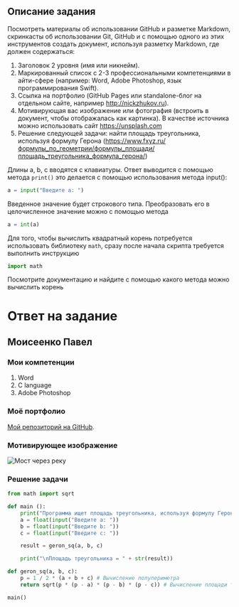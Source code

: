 ## Описание задания 

Посмотреть материалы об использовании GitHub и разметке Markdown, скринкасты об использовании Git, GitHub и с помощью одного из этих инструментов создать документ, используя разметку Markdown, где должен содержаться:
1. Заголовок 2 уровня (имя или никнейм).
2. Маркированный список с 2-3 профессиональными компетенциями в айти-сфере (например: Word, Adobe Photoshop, язык программирования Swift).
3. Ссылка на портфолио (GitHub Pages или standalone-блог на отдельном сайте, например http://nickzhukov.ru).
4. Мотивирующая вас изображение или фотография (встроить в документ, чтобы отображалась как картинка). В качестве источника можно использовать сайт https://unsplash.com 
5. Решение следующей задачи: найти площадь треугольника, используя формулу Герона (https://www.fxyz.ru/формулы_по_геометрии/формулы_площади/площадь_треугольника_формула_герона/)

Длины a, b, c вводятся с клавиатуры. Ответ выводится с помощью метода ```print()```
это делается с помощью использования метода input():

```python
a = input("Введите a: ")
``` 

Введенное значение будет строкового типа. Преобразовать его в целочисленное значение можно с помощью метода 
```python
a = int(a)
```
Для того, чтобы вычислить квадратный корень потребуется использовать библиотеку ```math```, сразу после начала скрипта требуется выполнить инструкцию 

```python
import math

```
Посмотрите документацию и найдите с помощью какого метода можно вычислить корень

# Ответ на задание

## Моисеенко Павел

### Мои компетенции

1. Word
2. C language
3. Adobe Photoshop

### Моё портфолио

[Мой репозиторий на GitHub](https://github.com/Rakleed/rgpu).

### Мотивирующее изображение

![Мост через реку](https://images.unsplash.com/photo-1569365926133-759cd5e8520d?ixlib=rb-1.2.1&ixid=eyJhcHBfaWQiOjEyMDd9&auto=format&fit=crop&w=1868&q=80 "Inspired picture.")

### Решение задачи

```python
from math import sqrt

def main ():
    print("Программа ищет площадь треугольника, используя формулу Герона.\n")
    a = float(input("Введите a: "))
    b = float(input("Введите b: "))
    c = float(input("Введите c: "))

    result = geron_sq(a, b, c)

    print("\nПлощадь треугольника = " + str(result))

def geron_sq(a, b, c):
    p = 1 / 2 * (a + b + c) # Вычисление полупериметра
    return sqrt(p * (p - a) * (p - b) * (p - c)) # Вычисление площади треугольника

main()

```
